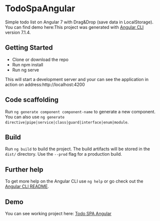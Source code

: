 # TodoSpaAngular

Simple todo list on Angular 7 with Drag&Drop (save data in LocalStorage). You can find demo here:This project was generated with [Angular CLI](https://github.com/angular/angular-cli) version 7.1.4.

## Getting Started
<ul>
  <li>Clone or download the repo</li>
  <li>Run npm install</li>
  <li>Run ng serve</li>
</ul>
This will start a development server and your can see the application in action on address:http://localhost:4200

## Code scaffolding

Run `ng generate component component-name` to generate a new component. You can also use `ng generate directive|pipe|service|class|guard|interface|enum|module`.

## Build

Run `ng build` to build the project. The build artifacts will be stored in the `dist/` directory. Use the `--prod` flag for a production build.

## Further help

To get more help on the Angular CLI use `ng help` or go check out the [Angular CLI README](https://github.com/angular/angular-cli/blob/master/README.md).

## Demo

You can see working project here: <a href="http://todo-spa-angular.wdvillage.se">Todo SPA Angular</a>

